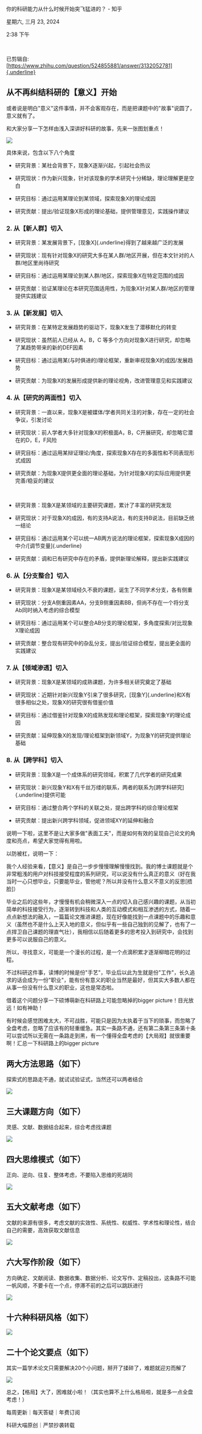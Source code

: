 你的科研能力从什么时候开始突飞猛进的？ - 知乎

星期六, 三月 23, 2024

2:38 下午

 

已剪辑自: [https://www.zhihu.com/question/524855881/answer/3132052781]{.underline}

从不再纠结科研的【意义】开始
----------------------------

或者说是明白"意义"这件事情，并不会客观存在，而是把课题中的"故事"说圆了，意义就有了。

和大家分享一下怎样由浅入深讲好科研的故事，先来一张图划重点！

![](../../assets/006_你的科研能力从什么时候开始突飞猛进的？_-_知乎_000.png)

具体来说，包含以下八个角度

-   研究背景：某社会背景下，现象X逐渐兴起，引起社会热议

-   研究现状：作为新兴现象，针对该现象的学术研究十分稀缺，理论理解更是空白

-   研究目标：通过运用某理论到某领域，探索现象X的理论成因

-   研究贡献：提出/验证现象X形成的理论基础，提供管理意见，实践操作建议

### 2. 从【新人群】切入

-   研究背景：某发展背景下，[现象X]{.underline}得到了越来越广泛的发展

-   研究现状：现有针对现象X的研究大多在某人群/地区开展，但在本文针对的人群/地区里尚待研究

-   研究目标：通过运用某理论到某人群/地区，探索现象X在特定范围的成因

-   研究贡献：验证某理论在本研究范围适用性，为现象X针对某人群/地区的管理提供实践建议

### 3. 从【新发展】切入

-   研究背景：在某特定发展趋势的驱动下，现象X发生了潜移默化的转变

-   研究现状：虽然前人已经从 A，B，C 等多个方向对现象X进行研究，却忽略了某趋势带来的新的DEF因素

-   研究目标：通过运用某(与时俱进的)理论框架，重新审视现象X的成因/发展趋势

-   研究贡献：为现象X的发展形成提供新的理论视角，改进管理意见和实践建议

### 4. 从【研究的两面性】切入

-   研究背景：一直以来，现象X是被媒体/学者共同关注的对象，存在一定的社会争议，引发讨论

-   研究现状：前人学者大多针对现象X的积极面A，B，C开展研究，却忽略它潜在的D，E，F风险

-   研究目标：通过运用某辩证理论/角度，探索现象X存在的多面性和不同表现形式成因

-   研究贡献：为现象X提供更全面的理论基础，为针对现象X的实际应用提供更完善/稳妥的建议

 

-   研究背景：现象X是某领域的主要研究课题，累计了丰富的研究发现

-   研究现状：对于现象X的成因，有的支持A说法，有的支持B说法，目前缺乏统一结论

-   研究目标：通过运用某个可以统一AB两方说法的理论框架，探索现象X成因的中介/[调节变量]{.underline}

-   研究贡献：调和已有研究中存在的矛盾，提供新理论解释，提出新实践建议

### 6. 从【分支整合】切入

-   研究背景：现象X是某领域经久不衰的课题，诞生了不同学术分支，各有侧重

-   研究现状：分支A侧重因素AA，分支B侧重因素BB，但尚不存在一个将分支Ab同时纳入考虑的综合模型

-   研究目标：通过运用某个可以整合AB分支的理论框架，多角度探索/对比现象X理论成因

-   研究贡献：整合现有研究中的杂乱分支，提出/验证综合模型，提出更全面的实践建议

### 7. 从【领域渗透】切入

-   研究背景：现象X是某领域的成熟课题，为许多相关研究奠定了基础

-   研究现状：近期针对新兴现象Y引来了很多研究，[现象Y]{.underline}和X有很多相似之处，现象X的研究很有借鉴价值

-   研究目标：通过借鉴针对现象X的成熟发现和理论框架，探索现象Y的理论成因

-   研究贡献：延伸现象X的发现/理论框架到新领域Y，为现象Y的研究提供理论基础

### 8. 从【跨学科】切入

-   研究背景：现象X是一个成体系的研究领域，积累了几代学者的研究成果

-   研究现状：新兴现象Y和X有千丝万缕的联系，两者的联系为[跨学科研究]{.underline}提供可能

-   研究目标：通过整合两个学科的关联之处，提出跨学科的综合理论框架

-   研究贡献：提出新兴跨学科领域，促进领域XY的延伸和融合

说明一下啦，这里不是让大家多做"表面工夫"，而是如何有效的呈现自己论文的角度和亮点，希望大家觉得有用啦。

以防被杠，说明一下：

我个人经验来看，【意义】是自己一步步慢慢理解慢慢找到。我的博士课题就是个非常粗浅的用户对科技接受程度的系列研究，可以说没有什么真正的意义（好在我当时一心只想毕业，只要能毕业，管他呢？所以并没有什么意义不意义的反思\[捂脸\]）

毕业之后的这些年，才慢慢有机会稍微深入一点的切入自己感兴趣的课题，从当初简单的科技接受行为，逐渐转到科技和人类的互动模式和相互渗透的方式，随着一点点新想法的融入，一篇篇论文推进课题，现在好像能找到一点课题中的乐趣和意义（虽然也不是什么上天入地的意义，但似乎有一些自己独到的见解了，也有了一点捍卫自己课题的理直气壮），我相信以后随着更多的思考投入到研究中，会找到更多可以说服自己的意义。

所以，寻找意义，可能是一个漫长的过程，是一个点滴积累才逐渐柳暗花明的过程。

不过科研这件事，读博的时候是份"手艺"，毕业后以此为生就是份"工作"，长久追求的话会成为一份"职业"，能有份有意义的职业当然是最好，但其实大多数人都在从事一份没有什么意义的职业，这也是常态啦。

借着这个问题分享一下硕博萌新在科研路上可能忽略掉的bigger picture！目光放远！如有神助！

有时候会感觉困难太大，不可战胜，可能只是因为太执着于当下的琐事，而忽略了全盘考虑，忽略了应该有的轻重缓急。其实一条路不通，还有第二条第三条第十条可以尝试所以无需在一条路走到黑，有一个懂得全盘考虑的【大局观】就很重要啊！汇总一下科研路上的bigger picture

两大方法思路（如下）
--------------------

探索式的思路走不通，就试试验证式，当然还可以两者结合

![](../../assets/006_你的科研能力从什么时候开始突飞猛进的？_-_知乎_001.png)

三大课题方向（如下）
--------------------

灵感、文献、数据结合起来，综合考虑找课题

![](../../assets/006_你的科研能力从什么时候开始突飞猛进的？_-_知乎_002.png)

四大思维模式（如下）
--------------------

正向、逆向、往复、整体考虑，不要陷入思维的死胡同

![](../../assets/006_你的科研能力从什么时候开始突飞猛进的？_-_知乎_003.png)

五大文献考虑（如下）
--------------------

文献的来源有很多，考虑文献的实效性、系统性、权威性、学术性和理论性，结合自己的需要，高效获取文献信息

![](../../assets/006_你的科研能力从什么时候开始突飞猛进的？_-_知乎_004.png)

六大写作阶段（如下）
--------------------

方向确定、文献阅读、数据收集、数据分析、论文写作、定稿投出，这条路不可能一帆风顺，不要卡在一个点，停滞不前的之后可以跳跃进行

![](../../assets/006_你的科研能力从什么时候开始突飞猛进的？_-_知乎_005.png)

十六种科研风格（如下）
----------------------

![](../../assets/006_你的科研能力从什么时候开始突飞猛进的？_-_知乎_006.png)

二十个论文要点（如下）
----------------------

其实一篇学术论文只需要解决20个小问题，掰开了揉碎了，难题就迎刃而解了

![](../../assets/006_你的科研能力从什么时候开始突飞猛进的？_-_知乎_007.png)

总之，【格局】大了，困难就小啦！（其实也算不上什么格局啦，就是多一点全盘考虑！）

每周更新｜每天答疑｜年费订阅

科研大喵原创｜严禁抄袭转载
